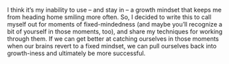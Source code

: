 I think it’s my inability to use – and stay in – a growth mindset that keeps me from heading home smiling more often. So, I decided to write this to call myself out for moments of fixed-mindedness (and maybe you’ll recognize a bit of yourself in those moments, too), and share my techniques for working through them. If we can get better at catching ourselves in those moments when our brains revert to a fixed mindset, we can pull ourselves back into growth-iness and ultimately be more successful.
